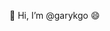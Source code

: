👋 Hi, I’m @garykgo 😄


<!---
garykgo/garykgo is a ✨ special ✨ repository because its `README.md` (this file) appears on your GitHub profile.
You can click the Preview link to take a look at your changes.
--->

